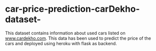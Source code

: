 # car-price-prediction-carDekho-dataset-
This dataset contains information about used cars listed on www.cardekho.com. This data has been used to predict the price of the cars and deployed using heroku with flask as backend.
